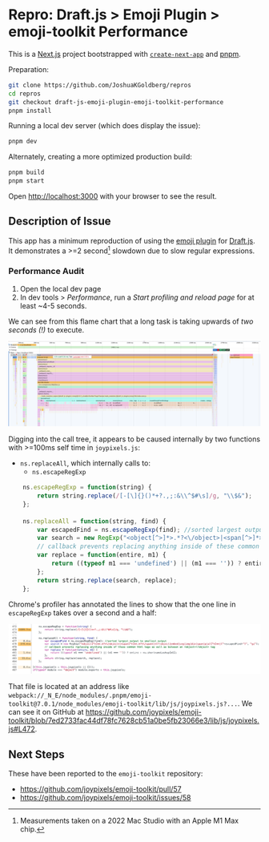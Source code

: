 # Repro: Draft.js > Emoji Plugin > emoji-toolkit Performance

This is a [Next.js](https://nextjs.org/) project bootstrapped with [`create-next-app`](https://github.com/vercel/next.js/tree/canary/packages/create-next-app) and [pnpm](https://pnpm.io/).

Preparation:

```sh
git clone https://github.com/JoshuaKGoldberg/repros
cd repros
git checkout draft-js-emoji-plugin-emoji-toolkit-performance
pnpm install
```

Running a local dev server (which does display the issue):

```sh
pnpm dev
```

Alternately, creating a more optimized production build:

```sh
pnpm build
pnpm start
```

Open [http://localhost:3000](http://localhost:3000) with your browser to see the result.

## Description of Issue

This app has a minimum reproduction of using the [emoji plugin](https://www.draft-js-plugins.com/plugin/emoji) for [Draft.js](https://draftjs.org).
It demonstrates a >=2 second[^1] slowdown due to slow regular expressions.

### Performance Audit

1. Open the local dev page
2. In dev tools > _Performance_, run a _Start profiling and reload page_ for at least ~4-5 seconds.

We can see from this flame chart that a long task is taking upwards of _two seconds (!)_ to execute.

![flame chart with a long task of 2.25 seconds; at the bottom of the wide line areas, it calls to draft-js-plugins/emoji/lib/index.esm.js](./images/flame-chart.png)

Digging into the call tree, it appears to be caused internally by two functions with >=100ms self time in `joypixels.js`:

- `ns.replaceAll`, which internally calls to:
  - `ns.escapeRegExp`

<!-- prettier-ignore -->
```js
    ns.escapeRegExp = function(string) {
        return string.replace(/[-[\]{}()*+?.,;:&\\^$#\s]/g, "\\$&");
    };

    ns.replaceAll = function(string, find) {
        var escapedFind = ns.escapeRegExp(find); //sorted largest output to smallest output
        var search = new RegExp("<object[^>]*>.*?<\/object>|<span[^>]*>.*?<\/span>|<(?:object|embed|svg|img|div|span|p|a)[^>]*>|("+escapedFind+")", "gi");
        // callback prevents replacing anything inside of these common html tags as well as between an <object></object> tag
        var replace = function(entire, m1) {
            return ((typeof m1 === 'undefined') || (m1 === '')) ? entire : ns.shortnameLookup[m1];
        };
        return string.replace(search, replace);
    };
```

Chrome's profiler has annotated the lines to show that the one line in `escapeRegExp` takes over a second and a half:

![1.689.3ms annotation on the first return (line two) in the above code snippet](./images/line-annotations.png)

That file is located at an address like `webpack://_N_E/node_modules/.pnpm/emoji-toolkit@7.0.1/node_modules/emoji-toolkit/lib/js/joypixels.js?...`.
We can see it on GitHub at https://github.com/joypixels/emoji-toolkit/blob/7ed2733fac44df78fc7628cb51a0be5fb23066e3/lib/js/joypixels.js#L472.

[^1]: Measurements taken on a 2022 Mac Studio with an Apple M1 Max chip.

## Next Steps

These have been reported to the `emoji-toolkit` repository:

* https://github.com/joypixels/emoji-toolkit/pull/57
* https://github.com/joypixels/emoji-toolkit/issues/58
